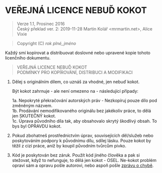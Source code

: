 # VEŘEJNÁ LICENCE NEBUĎ KOKOT

> Verze 1.1, Prosinec 2016  
> Český překlad ver. 2: 2019-11-28 Martin Kolář <mrmartin.net>, Alice Vixie

> Copyright (C) _rok_ _plné_jméno_
 
 Každý smí kopírovat a distribuovat doslovné nebo upravené
 kopie tohoto licenčního dokumentu.

> VEŘEJNÁ LICENCE NEBUĎ KOKOT  
> PODMÍNKY PRO KOPÍROVÁNÍ, DISTRIBUCI A MODIFIKACI

1. Dělej s originálním dílem, co uznáš za vhodné, jen nebuď kokot.

	Být kokot zahrnuje - ale není omezeno na - následující případy:

	1a. Nepokryté překračování autorských práv - Nezkopíruj
		pouze dílo pod změněným názvem.  
	1b. Prodávání nemodifikovaného originálu bez jakékoliv práce,
		to dělá jen SKUTEČNÝ kokot.  
	1c. Úprava původního díla tak, aby obsahovalo skrytý škodlivý obsah.
		To bys byl OPRAVDU kokot.  

2. Pokud zbohatneš prostřednictvím úprav, souvisejících děl/služeb
	nebo poskytováním podpory k původnímu dílu, sdílej lásku.
	Pouze kokot by těžil z cizí práce, aniž by koupil původním tvůrcům pivko.

3. Kód je poskytován bez záruk. Použít kód jiného člověka a pak si stežovat,
	když to nefunguje, to dělá jen kokot - OSEL.
	Ne-kokot problém opraví sám a opravu pošle autorovi, nebo aspoň pošle
	[zprávu o chybě](http://www.example.com/).
